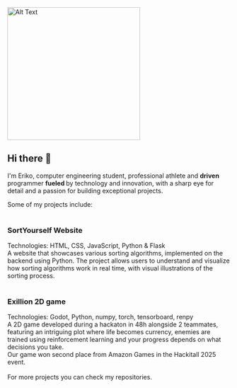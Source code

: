 <img src="https://github.com/user-attachments/assets/2f1e036f-9507-4a75-85d0-140b2f404b72" alt="Alt Text" width="300" height="300">

## Hi there 👋
I'm Eriko, computer engineering student, professional athlete and <b>driven </b> programmer <b>fueled </b> by technology and innovation, with a sharp eye for detail and a passion for building exceptional projects.

Some of my projects include:
<br><br>
<h3>SortYourself Website</h3>
Technologies: HTML, CSS, JavaScript, Python & Flask <br>
A website that showcases various sorting algorithms, implemented on the backend using Python. The project allows users to understand and visualize how sorting algorithms work in real time, with visual illustrations of the sorting process.
<br><br>
<h3>Exillion 2D game</h3>
Technologies: Godot, Python, numpy, torch, tensorboard, renpy <br>
A 2D game developed during a hackaton in 48h alongside 2 teammates, featuring an intriguing plot where life becomes currency, enemies are trained using reinforcement learning and your progress depends on what decisions you take. <br>
Our game won second place from Amazon Games in the Hackitall 2025 event. 
<br><br>
For more projects you can check my repositories.
<!--
**ErikoNitu/ErikoNitu** is a ✨ _special_ ✨ repository because its `README.md` (this file) appears on your GitHub profile.

Here are some ideas to get you started:

- 🔭 I’m currently working on ...
- 🌱 I’m currently learning ...
- 👯 I’m looking to collaborate on ...
- 🤔 I’m looking for help with ...
- 💬 Ask me about ...
- 📫 How to reach me: ...
- 😄 Pronouns: ...
- ⚡ Fun fact: ...
-->
